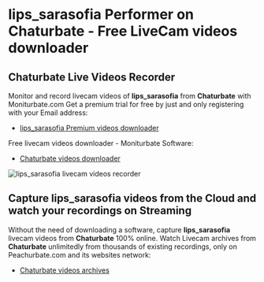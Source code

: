 # lips_sarasofia Performer on Chaturbate - Free LiveCam videos downloader

## Chaturbate Live Videos Recorder

Monitor and record livecam videos of **lips_sarasofia** from **Chaturbate** with Moniturbate.com
Get a premium trial for free by just and only registering with your Email address:
* [lips_sarasofia Premium videos downloader](https://moniturbate.com/request-demo-licence-key.html)

Free livecam videos downloader - Moniturbate Software:
* [Chaturbate videos downloader](https://moniturbate.com/moniturbate-download-software.html)

![lips_sarasofia livecam videos recorder](https://peachurnet.com/templates/moniturbate-software.png)


## Capture lips_sarasofia videos from the Cloud and watch your recordings on Streaming

Without the need of downloading a software, capture **lips_sarasofia** livecam videos from **Chaturbate** 100% online.
Watch Livecam archives from **Chaturbate** unlimitedly from thousands of existing recordings, only on Peachurbate.com and its websites network:
* [Chaturbate videos archives](https://peachurnet.com/)